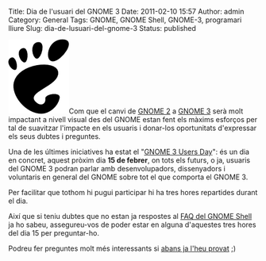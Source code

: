 Title: Dia de l'usuari del GNOME 3
Date: 2011-02-10 15:57
Author: admin
Category: General
Tags: GNOME, GNOME Shell, GNOME-3, programari lliure
Slug: dia-de-lusuari-del-gnome-3
Status: published

[<img src="./wp-content/uploads/2008/01/gnomefoot.png" title="logotip del GNOME" class="alignright size-full wp-image-274" width="122" height="150" />](http://gil.badall.net/wp-content/uploads/2008/01/gnomefoot.png)Com que el canvi de [GNOME 2](http://www.gnome.org "Pàgina web del projecte GNOME") a [GNOME 3](http://www.gnome3.org "Pàgina de promoció del GNOME3") serà molt impactant a nivell visual des del GNOME estan fent els màxims esforços per tal de suavitzar l'impacte en els usuaris i donar-los oportunitats d'expressar els seus dubtes i preguntes.

Una de les últimes iniciatives ha estat el "[GNOME 3 Users Day](http://live.gnome.org/ThreePointZero/UserDays "Pàgina d'explicació de què és i com funciona el GNOME 3 Users Day")": és un dia en concret, aquest pròxim dia **15 de febrer**, on tots els futurs, o ja, usuaris del GNOME 3 podran parlar amb desenvolupadors, dissenyadors i voluntaris en general del GNOME sobre tot el que comporta el GNOME 3.

Per facilitar que tothom hi pugui participar hi ha tres hores repartides durant el dia.

Així que si teniu dubtes que no estan ja respostes al [FAQ del GNOME Shell](http://live.gnome.org/GnomeShell/FAQ "Pàgina amb les preguntes més freqüents sobre el GNOME Shell") ja ho sabeu, assegureu-vos de poder estar en alguna d'aquestes tres hores del dia 15 per preguntar-ho.

Podreu fer preguntes molt més interessants si [abans ja l'heu provat](http://gnome3.org/tryit.html "Pàgina de promoció del GNOME3 on s'explica com provar el GNOME 3") ;)
